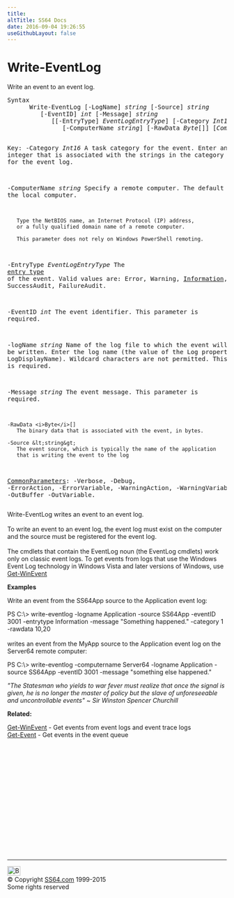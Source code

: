 ```yaml
---
title:
altTitle: SS64 Docs
date: 2016-09-04 19:26:55
useGithubLayout: false
---
```

<!-- #BeginLibraryItem "/Library/head_ps.lbi" --><!-- #EndLibraryItem --><h1>Write-EventLog</h1> 
<p> Write an event to an event log.</p>
<pre>Syntax
      Write-EventLog [-LogName] <i>string</i> [-Source] <i>string</i>
         [-EventID] <i>int</i> [-Message] <i>string</i> 
            [[-EntryType] <i>EventLogEntryType</i>] [-Category <i>Int16</i>]
               [-ComputerName <i>string</i>] [-RawData <i>Byte</i>[]] [<i>CommonParameters</i>]

Key:
   -Category <i>Int16</i>
       A task category for the event.
       Enter an integer that is associated with the strings in the
       category message file for the event log.

   -ComputerName <i>string</i> 
      Specify a remote computer. The default is the local computer.

       Type the NetBIOS name, an Internet Protocol (IP) address,
       or a fully qualified domain name of a remote computer.

       This parameter does not rely on Windows PowerShell remoting.

   -EntryType <i>EventLogEntryType</i>
       The <a href="http://go.microsoft.com/fwlink/?LinkId=143599">entry type</a> of the event.
       Valid values are:  Error, Warning, <u>Information</u>, SuccessAudit, FailureAudit.

   -EventID <i>int</i>
       The event identifier. This parameter is required.

   -logName <i>string</i>
       Name of the log file to which the event will be written.
       Enter the log name (the value of the Log property, not the LogDisplayName).
       Wildcard characters are not permitted. This parameter is required.

   -Message <i>string</i>
       The event message. This parameter is required.

    -RawData <i>Byte</i>[]
       The binary data that is associated with the event, in bytes.

    -Source &lt;string&gt;
       The event source, which is typically the name of the application
       that is writing the event to the log

   <a href="common.html">CommonParameters</a>:
       -Verbose, -Debug, -ErrorAction, -ErrorVariable, -WarningAction, -WarningVariable,
       -OutBuffer -OutVariable.</pre>
<p>Write-EventLog  writes an event to an event log.<br>
<br>
To write an event to an event log, the event log must exist on the computer and the source must be registered for the event log. <br>
<br>
The cmdlets that contain the EventLog noun (the EventLog cmdlets) work only on classic event logs. To get events from logs that use the Windows Event Log technology in Windows Vista and later versions of Windows, use <a href="get-winevent.html">Get-WinEvent</a></p>
<p><b>Examples</b></p>
<p>Write an event from the SS64App source to the Application event log:</p>
<p><span class="code">PS C:\&gt; write-eventlog -logname Application -source SS64App -eventID 3001 -entrytype Information -message "Something happened." -category 1 -rawdata 10,20</span><br>
  <br>
  writes an event from the MyApp source to the Application event log on the Server64 remote computer:</p>
<p class="code">PS C:\&gt; write-eventlog -computername Server64 -logname Application -source SS64App -eventID 3001 -message "something else happened."</p>
<p class="quote"><i>"The Statesman who yields to war fever must realize that once the signal is given, he is no longer the master of policy but the slave of unforeseeable and uncontrollable events"  ~ Sir Winston Spencer Churchill</i></p>
<p><b>Related:</b></p>
<p>  <a href="get-winevent.html">Get-WinEvent</a> - Get events from event logs and event trace logs<br>
<a href="get-event.html">Get-Event</a> - Get events in the event queue</p><!-- #BeginLibraryItem "/Library/foot_ps.lbi" --><p>
<!-- PowerShell300 -->
<ins class="adsbygoogle" style="display:inline-block;width:300px;height:250px" data-ad-client="ca-pub-6140977852749469" data-ad-slot="6253539900"></ins>
<script>
(adsbygoogle = window.adsbygoogle || []).push({});
</script></p>
<hr>
<div id="bl" class="footer"><a href="write-eventlog.html#"><img src="../images/top.png" width="30" height="22" alt="Back to the Top"></a></div>
<div id="br" class="footer, tagline">© Copyright <a href="http://ss64.com/">SS64.com</a> 1999-2015<br>
Some rights reserved</div><!-- #EndLibraryItem -->


